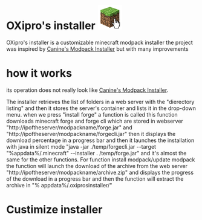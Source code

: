 # OXipro's installer <a href="https://github.com/OXipro/OXipro-installer"><img alt="CodeHub" src="https://raw.githubusercontent.com/OXipro/OXipro-installer/master/installer.png" width="%"></a>
OXipro's installer is a customizable minecraft modpack installer the project was inspired by [Canine's Modpack Installer](https://github.com/TheGamerCanine/GamerDog-Modpack/) but with many improvements
# how it works
its operation does not really look like [Canine's Modpack Installer](https://github.com/TheGamerCanine/GamerDog-Modpack/).

The installer retrieves the list of folders in a web server with the "dierectory listing" and then it stores the server's container and lists it in the drop-down menu.
when we press "install forge" a function is called this function downloads minecraft forge and forge cli which are stored in webserver "http://ipoftheserver/modpackname/forge.jar" and
"http://ipoftheserver/modpackname/forgecli.jar"
then it displays the download percentage in a progress bar and then it launches the installation with java in silent mode "java -jar ./temp/forgecli.jar --target "%appdata%/.minecraft" --installer . /temp/forge.jar"
and it's almost the same for the other functions.
For function
install modpack/update modpack
the function will launch the download of the archive from the web server "http://ipoftheserver/modpackname/archive.zip" and displays the progress of the download in a progress bar and then the function will extract the archive in "% appdata%/.oxiprosinstaller/"
# Custimize installer
